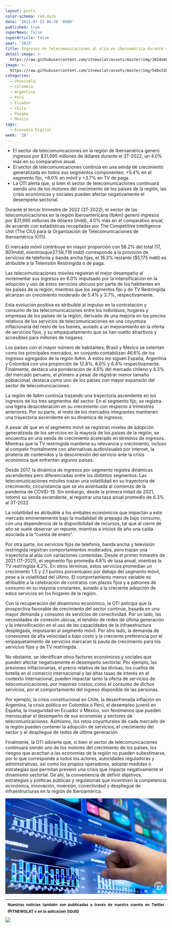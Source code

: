```yaml
---
layout: posts
color-schema: red-dark
date: '2023-07-13 06:20 -0500'
published: true
superNews: false
superArticle: false
year: '2023'
title: Ingresos de telecomunicaciones al alza en iberoamérica durante el 3T-2022
detail-image: >-
  https://raw.githubusercontent.com/itnewslat/assets/master/img/1024x680/analisis-de-grafico-g.jpg
image: >-
  https://raw.githubusercontent.com/itnewslat/assets/master/img/540x320/analisis-de-grafico-p.jpg
categories:
  - Venezuela
  - Colombia
  - Argentina
  - Perú
  - Ecuador
  - Chile
  - Panama
  - Mexico
tags:
  - Economía Digital
week: '28'
---
```

- El sector de telecomunicaciones en la región de Iberoamérica generó ingresos por $31,695 millones de dólares durante el 3T-2022, un 4.0% más en su comparativo anual.
- El sector de telecomunicaciones continúa en una senda de crecimiento generalizada en todos sus segmentos componentes: +5.4% en el segmento fijo, +6.0% en móvil y +3.7% en TV de paga.
- La OTI alerta que, si bien el sector de telecomunicaciones continuará siendo uno de los motores del crecimiento de los países de la región, las crisis económicas y sociales pueden afectar negativamente el desempeño sectorial.

Durante el tercer trimestre de 2022 (3T-2022), el sector de las telecomunicaciones en la región Iberoamericana (IbAm) generó ingresos por $31,695 millones de dólares (mdd), 4.0% más en el comparativo anual, de acuerdo con estadísticas recopiladas por The Competitive Intelligence Unit (The CIU) para la Organización de Telecomunicaciones de Iberoamérica (OTI).
 
El mercado móvil contribuye en mayor proporción con 56.2% del total ($17,801 mdd), mientras que 27.5% ($8,719 mdd) corresponde a la provisión de servicios de telefonía y banda ancha fijas, el 16.3% restante ($5,175 mdd) es atribuible a la Televisión Restringida o de paga.

Las telecomunicaciones móviles registran el mejor desempeño al incrementar sus ingresos en 6.0% impulsado por la intensificación en la adopción y uso de estos servicios ubicuos por parte de los habitantes en los países de la región, mientras que los segmentos fijo y de TV Restringida alcanzan un crecimiento moderado de 5.4% y 3.7%, respectivamente. 
 
Esta evolución positiva es atribuible al impulso en la contratación y consumo de las telecomunicaciones entre los individuos, hogares y empresas de los países de la región, derivado de una mejoría en los precios relativos de los servicios de telecomunicaciones en una coyuntura inflacionaria del resto de los bienes, aunado a un mejoramiento en la oferta de servicios fijos, y su empaquetamiento que se han vuelto atractivos y accesibles para millones de hogares. 
 
Los países con el mayor número de habitantes, Brasil y México se ostentan como los principales mercados, en conjunto contabilizan 46.6% de los ingresos agregados de la región IbAm. A estos les siguen España, Argentina y Colombia con una proporción de 12.8%, 8.0% y 6.4% respectivamente. Finalmente, destaca una ponderación de 4.5% del mercado chileno y 4.3% del mercado peruano, el primero a pesar de registrar menor tamaño poblacional, destaca como uno de los países con mayor expansión del sector de telecomunicaciones.
 
La región de IbAm continúa trazando una trayectoria ascendente en los ingresos de los tres segmentos del sector. En el segmento fijo, se registra una ligera desaceleración en su crecimiento con respecto a trimestres anteriores. Por su parte, el resto de los mercados integrantes mantienen una trayectoria ascendente en su dinámica de ingresos. 
 
A pesar de que en el segmento móvil se registran niveles de adopción generalizada de los servicios en la mayoría de los países de la región, se encuentra en una senda de crecimiento acelerado en términos de ingresos. Mientras que la TV restringida mantiene su relevancia y crecimiento, incluso al competir frontalmente con alternativas audiovisuales por internet, la piratería de contenidos y la desconexión del servicio ante la crisis económica que enfrentan algunos países.
 
Desde 2017, la dinámica de ingresos por segmento registra dinámicas ascendentes pero diferenciadas entre los distintos segmentos. Las telecomunicaciones móviles trazan una volatilidad en su trayectoria de crecimiento, circunstancia que se vio acentuada al comienzo de la pandemia de COVID-19. Sin embargo, desde la primera mitad de 2021, retomó su senda ascendente, al registrar una tasa anual promedio de 6.3% al 3T-2022. 

La volatilidad es atribuible a los embates económicos que impactan a este mercado eminentemente bajo la modalidad de prepago de bajo consumo, con una dependencia de la disponibilidad de recursos, tal que al cierre de año se suele observar un repunte, mientras a inicios de año una caída asociada a la “cuesta de enero”. 
 
Por otra parte, los servicios fijos de telefonía, banda ancha y televisión restringida registran comportamientos moderados, pero trazan una trayectoria al alza con variaciones contenidas. Desde el primer trimestre de 2021 (1T-2021), el segmento fijo promedia 4.8% de tasa anual, mientras la TV restringida 4.2%. En otros términos, estos servicios promedian un crecimiento 1.5 y 2.1 puntos porcentuales por debajo del segmento móvil, pese a la volatilidad del último. El comportamiento menos variable es atribuible a la celebración de contratos con plazos fijos y a patrones de consumo en su mayoría constantes, aunado a la creciente adopción de estos servicios en los hogares de la región.

Con la recuperación del dinamismo económico, la OTI anticipa que la prospectiva favorable de crecimiento del sector continúe, basada en una mayor demanda y consumo de servicios de conectividad. Por un lado, las necesidades de conexión ubicua, el tendido de redes de última generación y la intensificación en el uso de las capacidades de la infraestructura desplegada, impulsarán al segmento móvil. Por otro lado, la demanda de conexiones de alta velocidad a bajo costo y la creciente preferencia por el empaquetamiento de servicios marcaran la pauta de crecimiento para los servicios fijos y de TV restringida.
 
No obstante, se identifican otros factores económicos y sociales que pueden afectar negativamente el desempeño sectorial. Por ejemplo, las presiones inflacionarias, el precio relativo de las divisas, los cuellos de botella en el comercio internacional y las altas tasas de interés en el contexto internacional, pueden impactar tanto la oferta de servicios de telecomunicaciones, por mayores costos, como el consumo de dichos servicios, por el comportamiento del ingreso disponible de las personas. 
 
Por ejemplo, la crisis constitucional en Chile, la desenfrenada inflación en Argentina, la crisis política en Colombia o Perú, el desempleo juvenil en España, la inseguridad en Ecuador o México, son fenómenos que pueden menoscabar el desempeño de sus economías y sectores de telecomunicaciones. Asimismo, los retos coyunturales de cada mercado de la región pueden contener la adopción de servicios, el crecimiento del sector y el despliegue de redes de última generación.
 
Finalmente, la OTI advierte que, si bien el sector de telecomunicaciones continuará siendo uno de los motores del crecimiento de los países, los riesgos que acechan a las economías de la región no pueden subestimarse, por lo que corresponde a todos los actores, autoridades reguladoras y administrativas, así como los propios operadores, adoptar medidas o estrategias que permitan prevenir una crisis que impacte negativamente el dinamismo sectorial. De ahí, la conveniencia de definir objetivos, estrategias y políticas públicas y regulatorias que incentiven la competencia económica, innovación, inversión, conectividad y despliegue de infraestructuras en la región de Iberoamérica. 

![](https://raw.githubusercontent.com/itnewslat/assets/master/img/540x320/analisis-de-grafico-p.jpg)

<table style="height: 42px;" width="569">
<tbody>
<tr>
<td style="text-align: justify;"><sub><strong>Nuestras noticias también son publicadas a través de nuestra cuenta en Twitter <a href="https://twitter.com/itnewslat?lang=es">@ITNEWSLAT</a> y en la aplicación <a href="https://squidapp.co/en/">SQUID</a></strong></sub></td>
</tr>
</tbody>
</table>
<img src="https://tracker.metricool.com/c3po.jpg?hash=56f88a41e39ab42c063cc51676587a04"/>